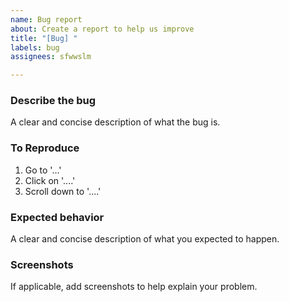 ```yaml
---
name: Bug report
about: Create a report to help us improve
title: "[Bug] "
labels: bug
assignees: sfwwslm

---
```


### Describe the bug

A clear and concise description of what the bug is.

### To Reproduce

1. Go to '...'
2. Click on '....'
3. Scroll down to '....'

### Expected behavior

A clear and concise description of what you expected to happen.

### Screenshots

If applicable, add screenshots to help explain your problem.
